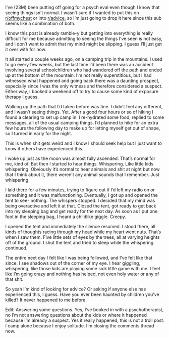 I’ve (23M) been putting off going for a psych eval even though I know that seeing  things isn’t normal.  I wasn’t sure if I wanted to put this on [r/offmychest](https://www.reddit.com/r/offmychest/) or into [r/advice](https://www.reddit.com/r/advice/), so I’m just going to drop it here since this sub seems like a combination of both.

I  know this post is already ramble-y but getting into everything is  really difficult for me because admitting to seeing the things I’ve seen  is not easy, and I don’t want to admit that my mind might be slipping.   I guess I’ll just get it over with for now.

It  all started a couple weeks ago, on a camping trip in the mountains.  I  used to go every few weeks, but the last time I’d been there was an  accident involving several schoolchildren who had wandered off the path  and ended up at the bottom of the mountain.  I’m not really  superstitious, but I had witnessed what happened and going back there  was a daunting prospect, especially since I was the only witness and  therefore considered a suspect.  Either way, I booked a weekend off to  try to cause some kind of exposure therapy I guess.

Walking  up the path that I’d taken before was fine.  I didn’t feel any  different, and I wasn’t seeing things.  Yet.  After a good four hours or  so of hiking I found a clearing to set up camp in.  I re-hydrated some  food, replied to some messages, all of the usual camping things.  I’d  planned to hike for an extra few hours the following day to make up for  letting myself get out of shape, so I turned in early for the night.

This is when shit gets weird and I know I should seek help but I just want to know if others have experienced this.

I  woke up just as the moon was almost fully ascended.  That’s normal for  me, kind of.  But then I started to hear things.  Whispering.  Like  little kids whispering.  Obviously it’s normal to hear animals and shit  at night but now that I think about it, there weren’t any animal sounds  that I remember.  Just whispering.

I  laid there for a few minutes, trying to figure out if I’d left my radio  on or something and it was malfunctioning.  Eventually, I got up and  opened the tent to see- nothing.  The whispers stopped.  I decided that  my mind was being overactive and left it at that.  Closed the tent, got  ready to get back into my sleeping bag and get ready for the next day.   As soon as I put one foot in the sleeping bag, I heard a childlike  giggle.  Creepy.

I opened the tent  and immediately the silence resumed.  I stood there, all kinds of  thoughts racing through my head while my heart went nuts.  That’s when I  saw them.  Five little sets of eyes by the trees, all at varying  heights off of the ground.  I shut the tent and tried to sleep while the  whispering continued.

The entire  next day I felt like I was being followed, and I’ve felt like that  since.  I see shadows out of the corner of my eye.  I hear giggling,  whispering, like those kids are playing some sick little game with me.  I  feel like I’m going crazy and nothing has helped, not even holy water  or any of that shit.

So yeah I’m  kind of looking for advice?  Or asking if anyone else has experienced  this, I guess.  Have you ever been haunted by children you’ve killed?   It never happened to me before.

Edit:  Answering some questions.  Yes, I’ve booked in with a psychotherapist,  no I’m not answering questions about the kids or where it happened  because I’m already a suspect.  Yes it really happened, this is not a  troll post.  I camp alone because I enjoy solitude.  I’m closing the  comments thread now.